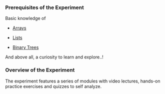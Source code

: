 
### Prerequisites of the Experiment

 Basic knowledge of
  - [Arrays](https://www.geeksforgeeks.org/array-data-structure/)
      
  - [Lists](https://www.w3schools.com/python/python_lists.asp)
    
  - [Binary Trees](https://www.cs.cmu.edu/~adamchik/15-121/lectures/Trees/trees.html)
     
And above all, a curiosity to learn and explore..!

### Overview of the Experiment
The experiment features a series of modules with video lectures, hands-on practice exercises and quizzes to self analyze.
